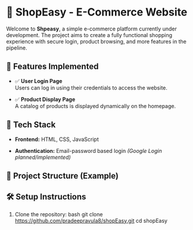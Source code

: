 # 🛒 ShopEasy - E-Commerce Website

Welcome to **Shpeasy**, a simple e-commerce platform currently under development. The project aims to create a fully functional shopping experience with secure login, product browsing, and more features in the pipeline.

## 🚀 Features Implemented

- ✅ **User Login Page**  
  Users can log in using their credentials to access the website.

- ✅ **Product Display Page**  
  A catalog of products is displayed dynamically on the homepage.

## 🔧 Tech Stack

- **Frontend:** HTML, CSS, JavaScript  

- **Authentication:** Email-password based login *(Google Login planned/implemented)*

## 📁 Project Structure (Example)



## 🛠️ Setup Instructions

1. Clone the repository:
   bash
   git clone  https://github.com/pradeepravula8/shopEasy.git
   cd shopEasy
